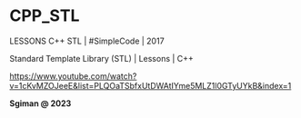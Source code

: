 # CPP_STL
LESSONS C++ STL | #SimpleCode | 2017

Standard Template Library (STL) | Lessons | C++

https://www.youtube.com/watch?v=1cKvMZOJeeE&list=PLQOaTSbfxUtDWAtIYme5MLZ1l0GTyUYkB&index=1

**Sgiman @ 2023**
